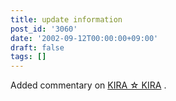 ```yaml
---
title: update information
post_id: '3060'
date: '2002-09-12T00:00:00+09:00'
draft: false
tags: []
---
```


Added commentary on [KIRA ☆ KIRA](/kira-kira) .